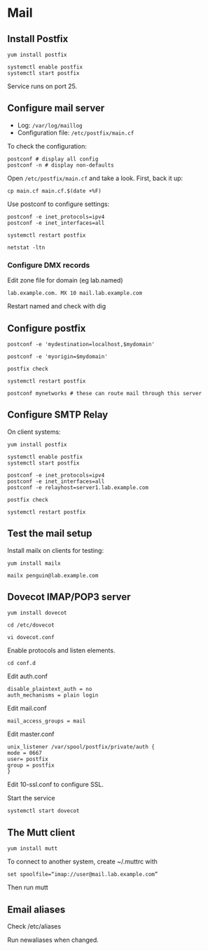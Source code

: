 # Mail

## Install Postfix

    yum install postfix

    systemctl enable postfix
    systemctl start postfix

Service runs on port 25.

## Configure mail server

- Log: `/var/log/maillog`
- Configuration file: `/etc/postfix/main.cf`

To check the configuration:

    postconf # display all config
    postconf -n # display non-defaults

Open `/etc/postfix/main.cf` and take a look. First, back it up:

    cp main.cf main.cf.$(date +%F)

Use postconf to configure settings:

    postconf -e inet_protocols=ipv4
    postconf -e inet_interfaces=all

    systemctl restart postfix

    netstat -ltn

### Configure DMX records

Edit zone file for domain (eg lab.named)

    lab.example.com. MX 10 mail.lab.example.com

Restart named and check with dig

## Configure postfix

    postconf -e 'mydestination=localhost,$mydomain'

    postconf -e 'myorigin=$mydomain'

    postfix check

    systemctl restart postfix
    
    postconf mynetworks # these can route mail through this server

## Configure SMTP Relay

On client systems:

    yum install postfix

    systemctl enable postfix
    systemctl start postfix

    postconf -e inet_protocols=ipv4
    postconf -e inet_interfaces=all
    postconf -e relayhost=server1.lab.example.com

    postfix check

    systemctl restart postfix

## Test the mail setup

Install mailx on clients for testing:

    yum install mailx
    
    mailx penguin@lab.example.com


## Dovecot IMAP/POP3 server

    yum install dovecot

    cd /etc/dovecot

    vi dovecot.conf

Enable protocols and listen elements.

    cd conf.d

Edit auth.conf

    disable_plaintext_auth = no
    auth_mechanisms = plain login

Edit mail.conf

    mail_access_groups = mail

Edit master.conf

    unix_listener /var/spool/postfix/private/auth {
    mode = 0667
    user= postfix
    group = postfix
    }
    
Edit 10-ssl.conf to configure SSL.

Start the service

    systemctl start dovecot

## The Mutt client

    yum install mutt

To connect to another system, create ~/.muttrc with

    set spoolfile=“imap://user@mail.lab.example.com”

Then run mutt

## Email aliases

Check /etc/aliases

Run newaliases when changed.


